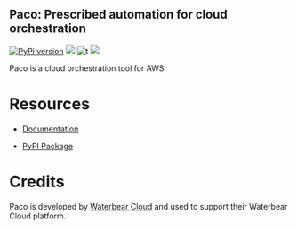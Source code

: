 ## Paco: Prescribed automation for cloud orchestration

 [![PyPi version](https://img.shields.io/pypi/v/paco-cloud.svg)](https://pypi.python.org/pypi/paco-cloud/) [![](https://img.shields.io/badge/python-3.7+-blue.svg)](https://www.python.org/downloads/release/python-375/) ![t](https://img.shields.io/badge/status-stable-green.svg) [![](https://img.shields.io/github/license/waterbear-cloud/paco.svg)](https://github.com/waterbear-cloud/paco/blob/master/LICENSE.md)


Paco is a cloud orchestration tool for AWS.

# Resources

 - [Documentation](https://paco.waterbear.cloud)

 - [PyPI Package](https://pypi.org/project/paco-cloud)

# Credits

Paco is developed by [Waterbear Cloud](https://waterbear.cloud) and used to support their Waterbear Cloud platform.

